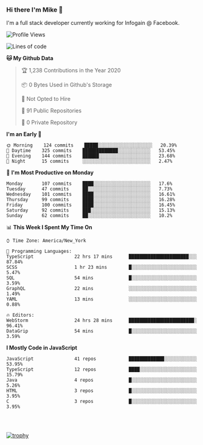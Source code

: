 ### Hi there I'm Mike 👋
I'm a full stack developer currently working for Infogain @ Facebook.

<!--START_SECTION:waka-->
![Profile Views](http://img.shields.io/badge/Profile%20Views-0-blue)

![Lines of code](https://img.shields.io/badge/From%20Hello%20World%20I%27ve%20Written-1.8%20million%20lines%20of%20code-blue)

**🐱 My Github Data** 

> 🏆 1,238 Contributions in the Year 2020
 > 
> 📦 0 Bytes Used in Github's Storage 
 > 
> 🚫 Not Opted to Hire
 > 
> 📜 91 Public Repositories
 > 
> 🔑 0 Private Repository 
 > 
**I'm an Early 🐤** 

```text
🌞 Morning    124 commits    █████░░░░░░░░░░░░░░░░░░░░   20.39% 
🌆 Daytime    325 commits    █████████████░░░░░░░░░░░░   53.45% 
🌃 Evening    144 commits    ██████░░░░░░░░░░░░░░░░░░░   23.68% 
🌙 Night      15 commits     ░░░░░░░░░░░░░░░░░░░░░░░░░   2.47%

```
📅 **I'm Most Productive on Monday** 

```text
Monday       107 commits    ████░░░░░░░░░░░░░░░░░░░░░   17.6% 
Tuesday      47 commits     ██░░░░░░░░░░░░░░░░░░░░░░░   7.73% 
Wednesday    101 commits    ████░░░░░░░░░░░░░░░░░░░░░   16.61% 
Thursday     99 commits     ████░░░░░░░░░░░░░░░░░░░░░   16.28% 
Friday       100 commits    ████░░░░░░░░░░░░░░░░░░░░░   16.45% 
Saturday     92 commits     ███░░░░░░░░░░░░░░░░░░░░░░   15.13% 
Sunday       62 commits     ██░░░░░░░░░░░░░░░░░░░░░░░   10.2%

```


📊 **This Week I Spent My Time On** 

```text
⌚︎ Time Zone: America/New_York

💬 Programming Languages: 
TypeScript               22 hrs 17 mins      ██████████████████████░░░   87.84% 
SCSS                     1 hr 23 mins        █░░░░░░░░░░░░░░░░░░░░░░░░   5.47% 
SQL                      54 mins             █░░░░░░░░░░░░░░░░░░░░░░░░   3.59% 
GraphQL                  22 mins             ░░░░░░░░░░░░░░░░░░░░░░░░░   1.49% 
YAML                     13 mins             ░░░░░░░░░░░░░░░░░░░░░░░░░   0.88%

🔥 Editors: 
WebStorm                 24 hrs 28 mins      ████████████████████████░   96.41% 
DataGrip                 54 mins             █░░░░░░░░░░░░░░░░░░░░░░░░   3.59%

```

**I Mostly Code in JavaScript** 

```text
JavaScript               41 repos            █████████████░░░░░░░░░░░░   53.95% 
TypeScript               12 repos            ████░░░░░░░░░░░░░░░░░░░░░   15.79% 
Java                     4 repos             █░░░░░░░░░░░░░░░░░░░░░░░░   5.26% 
HTML                     3 repos             █░░░░░░░░░░░░░░░░░░░░░░░░   3.95% 
C                        3 repos             █░░░░░░░░░░░░░░░░░░░░░░░░   3.95%

```



<!--END_SECTION:waka-->

##### &nbsp;
[![trophy](https://github-profile-trophy.vercel.app/?username=uptonm&theme=dracula)](https://github.com/ryo-ma/github-profile-trophy)
